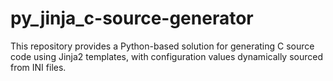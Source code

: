 # py_jinja_c-source-generator
This repository provides a Python-based solution for generating C source code using Jinja2 templates, with configuration values dynamically sourced from INI files.
